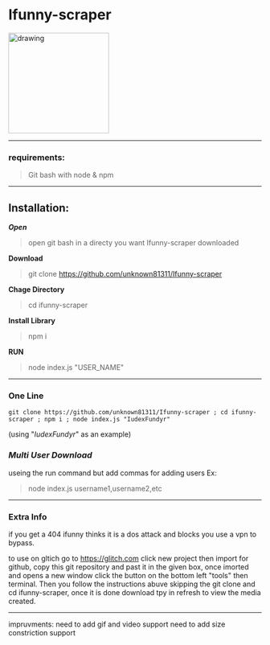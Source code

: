 # Ifunny-scraper
<img src="logo/Logo.png" alt="drawing" width="200"/>

---
### requirements: ###
> Git bash with node & npm
---
## Installation: ###
***Open***
> open git bash in a directy you want Ifunny-scraper downloaded
 
**Download**
> git clone https://github.com/unknown81311/Ifunny-scraper

**Chage Directory**
> cd ifunny-scraper

**Install Library**
>npm i

**RUN**
> node index.js "USER_NAME"
---
### **One Line**

```git clone https://github.com/unknown81311/Ifunny-scraper ; cd ifunny-scraper ; npm i ; node index.js "IudexFundyr"```

(using "*IudexFundyr*" as an example)
### ***Multi User Download***
useing the run command but add commas for adding users 
Ex:
> node index.js username1,username2,etc

---

### Extra Info ###

if you get a 404 ifunny thinks it is a dos attack and blocks you use a vpn to bypass.

to use on gltich go to https://glitch.com click new project then import for github, copy this git repository and past it in the given box, once imorted and opens a new window click the button on the bottom left "tools" then terminal. Then you follow the instructions abuve skipping the git clone and cd ifunny-scraper, once it is done download tpy in refresh to view the media created.

---

impruvments: 
need to add gif and video support 
need to add size constriction support
